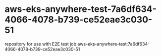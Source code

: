 # aws-eks-anywhere-test-7a6df634-4066-4078-b739-ce52eae3c030-51
repository for use with E2E test job aws-eks-anywhere-test:7a6df634-4066-4078-b739-ce52eae3c030-51

